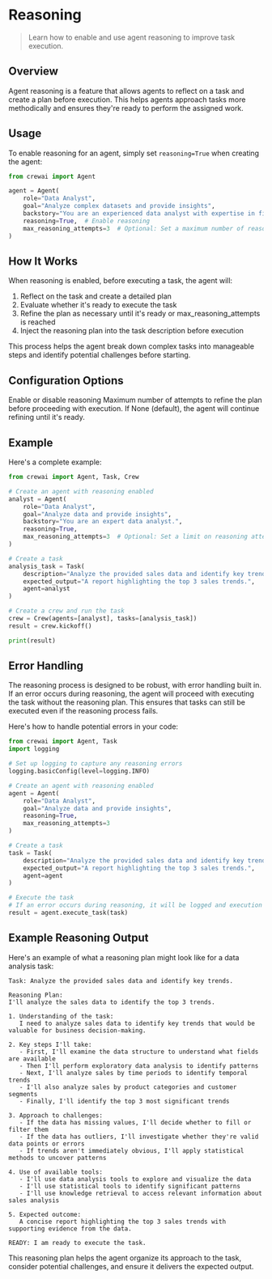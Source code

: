 # Reasoning

> Learn how to enable and use agent reasoning to improve task execution.

## Overview

Agent reasoning is a feature that allows agents to reflect on a task and create a plan before execution. This helps agents approach tasks more methodically and ensures they're ready to perform the assigned work.

## Usage

To enable reasoning for an agent, simply set `reasoning=True` when creating the agent:

```python
from crewai import Agent

agent = Agent(
    role="Data Analyst",
    goal="Analyze complex datasets and provide insights",
    backstory="You are an experienced data analyst with expertise in finding patterns in complex data.",
    reasoning=True,  # Enable reasoning
    max_reasoning_attempts=3  # Optional: Set a maximum number of reasoning attempts
)
```

## How It Works

When reasoning is enabled, before executing a task, the agent will:

1. Reflect on the task and create a detailed plan
2. Evaluate whether it's ready to execute the task
3. Refine the plan as necessary until it's ready or max\_reasoning\_attempts is reached
4. Inject the reasoning plan into the task description before execution

This process helps the agent break down complex tasks into manageable steps and identify potential challenges before starting.

## Configuration Options

<ParamField body="reasoning" type="bool" default="False">
  Enable or disable reasoning
</ParamField>

<ParamField body="max_reasoning_attempts" type="int" default="None">
  Maximum number of attempts to refine the plan before proceeding with execution. If None (default), the agent will continue refining until it's ready.
</ParamField>

## Example

Here's a complete example:

```python
from crewai import Agent, Task, Crew

# Create an agent with reasoning enabled
analyst = Agent(
    role="Data Analyst",
    goal="Analyze data and provide insights",
    backstory="You are an expert data analyst.",
    reasoning=True,
    max_reasoning_attempts=3  # Optional: Set a limit on reasoning attempts
)

# Create a task
analysis_task = Task(
    description="Analyze the provided sales data and identify key trends.",
    expected_output="A report highlighting the top 3 sales trends.",
    agent=analyst
)

# Create a crew and run the task
crew = Crew(agents=[analyst], tasks=[analysis_task])
result = crew.kickoff()

print(result)
```

## Error Handling

The reasoning process is designed to be robust, with error handling built in. If an error occurs during reasoning, the agent will proceed with executing the task without the reasoning plan. This ensures that tasks can still be executed even if the reasoning process fails.

Here's how to handle potential errors in your code:

```python
from crewai import Agent, Task
import logging

# Set up logging to capture any reasoning errors
logging.basicConfig(level=logging.INFO)

# Create an agent with reasoning enabled
agent = Agent(
    role="Data Analyst",
    goal="Analyze data and provide insights",
    reasoning=True,
    max_reasoning_attempts=3
)

# Create a task
task = Task(
    description="Analyze the provided sales data and identify key trends.",
    expected_output="A report highlighting the top 3 sales trends.",
    agent=agent
)

# Execute the task
# If an error occurs during reasoning, it will be logged and execution will continue
result = agent.execute_task(task)
```

## Example Reasoning Output

Here's an example of what a reasoning plan might look like for a data analysis task:

```
Task: Analyze the provided sales data and identify key trends.

Reasoning Plan:
I'll analyze the sales data to identify the top 3 trends.

1. Understanding of the task:
   I need to analyze sales data to identify key trends that would be valuable for business decision-making.

2. Key steps I'll take:
   - First, I'll examine the data structure to understand what fields are available
   - Then I'll perform exploratory data analysis to identify patterns
   - Next, I'll analyze sales by time periods to identify temporal trends
   - I'll also analyze sales by product categories and customer segments
   - Finally, I'll identify the top 3 most significant trends

3. Approach to challenges:
   - If the data has missing values, I'll decide whether to fill or filter them
   - If the data has outliers, I'll investigate whether they're valid data points or errors
   - If trends aren't immediately obvious, I'll apply statistical methods to uncover patterns

4. Use of available tools:
   - I'll use data analysis tools to explore and visualize the data
   - I'll use statistical tools to identify significant patterns
   - I'll use knowledge retrieval to access relevant information about sales analysis

5. Expected outcome:
   A concise report highlighting the top 3 sales trends with supporting evidence from the data.

READY: I am ready to execute the task.
```

This reasoning plan helps the agent organize its approach to the task, consider potential challenges, and ensure it delivers the expected output.
